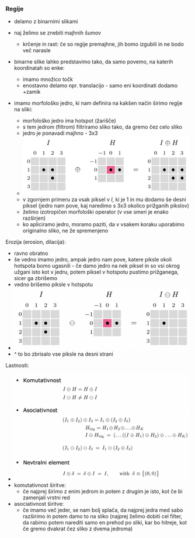 ### Regije
- delamo z binarnimi slikami
- naj želimo se znebiti majhnih šumov
	- krčenje in rast: če so regije premajhne, jih bomo izgubili in ne bodo več narasle
- binarne slike lahko predstavimo tako, da samo povemo, na katerih koordinatah so enke:
	- imamo množico točk
	- enostavno delamo npr. translacijo - samo eni koordinati dodamo +zamik

- imamo morfološko jedro, ki nam definira na kakšen način širimo regije na sliki:
	- morfološko jedro ima hotspot (žarišče)
	- s tem jedrom (filtrom) filtriramo sliko tako, da gremo čez celo sliko
	- jedro je ponavadi majhno - 3x3
	- ![500](../../Images4/Pasted%20image%2020251017084959.png)
	- v zgornjem primeru za vsak piksel v $I$, ki je 1 in mu dodamo še desni piksel (jedro nam pove, kaj naredimo s 3x3 okolico prižganih pikslov)
	- želimo izotropičen morfološki operator (v vse smeri je enako razširjen)
	- ko apliciramo jedro, moramo paziti, da v vsakem koraku uporabimo originalno sliko, ne že spremenjeno

Erozija (erosion, dilacija):
- ravno obratno
- še vedno imamo jedro, ampak jedro nam pove, katere piksle okoli hotspota bomo ugasnili - če damo jedro na nek piksel in so vsi okrog užgani isto kot v jedru, potem piksel v hotspotu pustimo prižganega, sicer ga zbrišemo
- vedno brišemo piksle v hotspotu
- ![500](../../Images4/Pasted%20image%2020251017090242.png)
- ^ to bo zbrisalo vse piksle na desni strani

Lastnosti:
- ![500](../../Images4/Pasted%20image%2020251017090611.png)
- komutativnost širitve:
	- če najprej širimo z enim jedrom in potem z drugim je isto, kot če bi zamenjali vrstni red
- asociativnost širitve:
	- če imamo več jeder, se nam bolj splača, da najprej jedra med sabo razširimo in potem damo to na sliko (najprej želimo dobiti cel filter, da rabimo potem narediti samo en prehod po sliki, kar bo hitreje, kot če gremo dvakrat čez sliko z dvema jedroma)